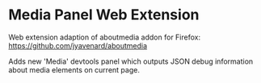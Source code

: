 # Media Panel Web Extension

Web extension adaption of aboutmedia addon for Firefox: https://github.com/jyavenard/aboutmedia

Adds new 'Media' devtools panel which outputs JSON debug information about media elements on current page.

